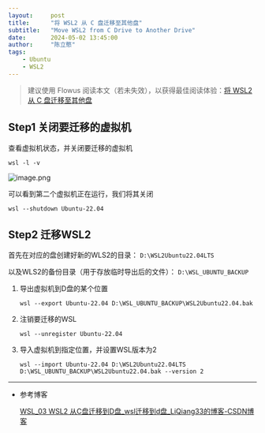 ```yaml
---
layout:     post
title:      "将 WSL2 从 C 盘迁移至其他盘"
subtitle:   "Move WSL2 from C Drive to Another Drive"
date:       2024-05-02 13:45:00
author:     "陈立憨"
tags:
    - Ubuntu
    - WSL2
---
```


> 建议使用 Flowus 阅读本文（若未失效），以获得最佳阅读体验：[将 WSL2 从 C 盘迁移至其他盘](https://flowus.cn/lihanchen/share/df854215-9f18-40b9-a361-1d0d7dd4844e?code=4PP1RS)

## Step1 关闭要迁移的虚拟机

查看虚拟机状态，并关闭要迁移的虚拟机

```Shell
wsl -l -v
```

![image.png](/img/in-post/About_Ubuntu/Move-WSL2-from-C-Drive-to-Another-Drive/image.png)

可以看到第二个虚拟机正在运行，我们将其关闭

```Shell
wsl --shutdown Ubuntu-22.04
```

## Step2 迁移WSL2

首先在对应的盘创建好新的WLS2的目录： `D:\WSL2Ubuntu22.04LTS`

以及WLS2的备份目录（用于存放临时导出后的文件）： `D:\WSL_UBUNTU_BACKUP`

1. 导出虚拟机到D盘的某个位置

    ```Shell
    wsl --export Ubuntu-22.04 D:\WSL_UBUNTU_BACKUP\WSL2Ubuntu22.04.bak
    ```

1. 注销要迁移的WSL

    ```Shell
    wsl --unregister Ubuntu-22.04
    ```

1. 导入虚拟机到指定位置，并设置WSL版本为2

    ```Shell
    wsl --import Ubuntu-22.04 D:\WSL2Ubuntu22.04LTS D:\WSL_UBUNTU_BACKUP\WSL2Ubuntu22.04.bak --version 2
    ```

---

- 参考博客

    [WSL_03 WSL2 从C盘迁移到D盘_wsl迁移到d盘_LiQiang33的博客-CSDN博客](https://blog.csdn.net/qq_44776065/article/details/128331835)